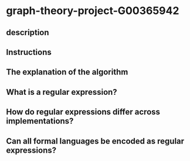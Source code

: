 # graph-theory-project-G00365942



## description 


## Instructions

## The explanation of the algorithm


## What is a regular expression?



## How do regular expressions differ across implementations?



## Can all formal languages be encoded as regular expressions?
